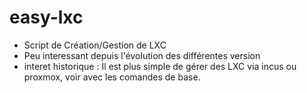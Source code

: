 # easy-lxc

- Script de Création/Gestion de LXC
- Peu interessant depuis l'évolution des différentes version
- interet historique : Il est plus simple de gérer des LXC via incus ou proxmox, voir avec les comandes de base.
